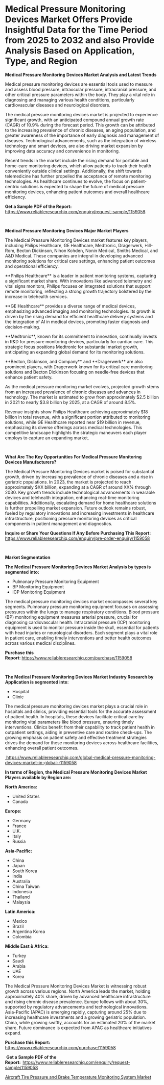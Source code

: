 <p><h1>Medical Pressure Monitoring Devices Market Offers Provide Insightful Data for the Time Period from 2025 to 2032 and also Provide Analysis Based on Application, Type, and Region</h1></p><p><strong>Medical Pressure Monitoring Devices Market Analysis and Latest Trends</strong></p>
<p><p>Medical pressure monitoring devices are essential tools used to measure and assess blood pressure, intraocular pressure, intracranial pressure, and other critical pressure parameters within the body. They play a vital role in diagnosing and managing various health conditions, particularly cardiovascular diseases and neurological disorders.</p><p>The medical pressure monitoring devices market is projected to experience significant growth, with an anticipated compound annual growth rate (CAGR) of 10.9% during the forecast period. This growth can be attributed to the increasing prevalence of chronic diseases, an aging population, and greater awareness of the importance of early diagnosis and management of diseases. Technological advancements, such as the integration of wireless technology and smart devices, are also driving market expansion by improving data accuracy and convenience in monitoring.</p><p>Recent trends in the market include the rising demand for portable and home-care monitoring devices, which allow patients to track their health conveniently outside clinical settings. Additionally, the shift towards telemedicine has further propelled the acceptance of remote monitoring technologies. As healthcare continues to evolve, the focus on patient-centric solutions is expected to shape the future of medical pressure monitoring devices, enhancing patient outcomes and overall healthcare efficiency.</p></p>
<p><strong>Get a Sample PDF of the Report:&nbsp;</strong> <a href="https://www.reliableresearchiq.com/enquiry/request-sample/1159058?utm_campaign=2738&utm_medium=2&utm_source=Github&utm_content=ia&utm_term=22032025&utm_id=medical-pressure-monitoring-devices">https://www.reliableresearchiq.com/enquiry/request-sample/1159058</a></p>
<p>&nbsp;</p>
<p><strong>Medical Pressure Monitoring Devices Major Market Players</strong></p>
<p><p>The Medical Pressure Monitoring Devices market features key players, including Philips Healthcare, GE Healthcare, Medtronic, Dragerwerk, Hill-Rom, Becton Dickinson, Nihon Kohden, Nonin Medical, Smiths Medical, and A&D Medical. These companies are integral in developing advanced monitoring solutions for critical care settings, enhancing patient outcomes and operational efficiency.</p><p>**Philips Healthcare** is a leader in patient monitoring systems, capturing a significant market share. With innovations like advanced telemetry and vital signs monitors, Philips focuses on integrated solutions that support remote monitoring, reflecting a strong growth trajectory bolstered by the increase in telehealth services.</p><p>**GE Healthcare** provides a diverse range of medical devices, emphasizing advanced imaging and monitoring technologies. Its growth is driven by the rising demand for efficient healthcare delivery systems and the integration of AI in medical devices, promoting faster diagnosis and decision-making.</p><p>**Medtronic**, known for its commitment to innovation, continually invests in R&D for pressure monitoring devices, particularly for cardiac care. This strategic focus positions Medtronic for substantial market growth, anticipating an expanding global demand for its monitoring solutions.</p><p>**Becton, Dickinson, and Company** and **Dragerwerk** are also prominent players, with Dragerwerk known for its critical care monitoring solutions and Becton Dickinson focusing on needle-free devices that enhance patient safety. </p><p>As the medical pressure monitoring market evolves, projected growth stems from an increased prevalence of chronic diseases and advances in technology. The market is estimated to grow from approximately $2.5 billion in 2021 to nearly $3.8 billion by 2025, at a CAGR of around 8.5%. </p><p>Revenue insights show Philips Healthcare achieving approximately $18 billion in total revenue, with a significant portion attributed to monitoring solutions, while GE Healthcare reported near $19 billion in revenue, emphasizing its diverse offerings across medical technologies. This competitive landscape highlights the strategic maneuvers each player employs to capture an expanding market.</p></p>
<p>&nbsp;</p>
<p><strong>What Are The Key Opportunities For Medical Pressure Monitoring Devices Manufacturers?</strong></p>
<p><p>The Medical Pressure Monitoring Devices market is poised for substantial growth, driven by increasing prevalence of chronic diseases and a rise in geriatric populations. In 2023, the market is projected to reach approximately $XX billion, expanding at a CAGR of around XX% through 2030. Key growth trends include technological advancements in wearable devices and telehealth integration, enhancing real-time monitoring capabilities. Additionally, escalating demand for home healthcare solutions is further propelling market expansion. Future outlook remains robust, fueled by regulatory innovations and increasing investments in healthcare infrastructure, positioning pressure monitoring devices as critical components in patient management and diagnostics.</p></p>
<p><strong>Inquire or Share Your Questions If Any Before Purchasing This Report:</strong> <a href="https://www.reliableresearchiq.com/enquiry/pre-order-enquiry/1159058?utm_campaign=2738&utm_medium=2&utm_source=Github&utm_content=ia&utm_term=22032025&utm_id=medical-pressure-monitoring-devices">https://www.reliableresearchiq.com/enquiry/pre-order-enquiry/1159058</a></p>
<p>&nbsp;</p>
<p><strong>Market Segmentation</strong></p>
<p><strong>The Medical Pressure Monitoring Devices Market Analysis by types is segmented into:</strong></p>
<p><ul><li>Pulmonary Pressure Monitoring Equipment</li><li>BP Monitoring Equipment</li><li>ICP Monitoring Equipment</li></ul></p>
<p><p>The medical pressure monitoring devices market encompasses several key segments. Pulmonary pressure monitoring equipment focuses on assessing pressures within the lungs to manage respiratory conditions. Blood pressure (BP) monitoring equipment measures arterial pressure, crucial for diagnosing cardiovascular health. Intracranial pressure (ICP) monitoring equipment is used to monitor pressure inside the skull, essential for patients with head injuries or neurological disorders. Each segment plays a vital role in patient care, enabling timely interventions and better health outcomes across various medical disciplines.</p></p>
<p><strong>Purchase this Report:&nbsp;</strong><a href="https://www.reliableresearchiq.com/purchase/1159058?utm_campaign=2738&utm_medium=2&utm_source=Github&utm_content=ia&utm_term=22032025&utm_id=medical-pressure-monitoring-devices">https://www.reliableresearchiq.com/purchase/1159058</a></p>
<p>&nbsp;</p>
<p><strong>The Medical Pressure Monitoring Devices Market Industry Research by Application is segmented into:</strong></p>
<p><ul><li>Hospital</li><li>Clinic</li></ul></p>
<p><p>The medical pressure monitoring devices market plays a crucial role in hospitals and clinics, providing essential tools for the accurate assessment of patient health. In hospitals, these devices facilitate critical care by monitoring vital parameters like blood pressure, ensuring timely interventions. Clinics benefit from their capability to track patient health in outpatient settings, aiding in preventive care and routine check-ups. The growing emphasis on patient safety and effective treatment strategies drives the demand for these monitoring devices across healthcare facilities, enhancing overall patient outcomes.</p></p>
<p><a href="https://www.reliableresearchiq.com/global-medical-pressure-monitoring-devices-market-in-global-r1159058?utm_campaign=2738&utm_medium=2&utm_source=Github&utm_content=ia&utm_term=22032025&utm_id=medical-pressure-monitoring-devices">&nbsp;https://www.reliableresearchiq.com/global-medical-pressure-monitoring-devices-market-in-global-r1159058</a></p>
<p><strong>In terms of Region, the Medical Pressure Monitoring Devices Market Players available by Region are:</strong></p>
<p>
    <p> <strong> North America: </strong>
        <ul>
            <li>United States</li>
            <li>Canada</li>
        </ul>
        </p> 
    <p> <strong> Europe: </strong>
        <ul>
            <li>Germany</li>
            <li>France</li>
            <li>U.K.</li>
            <li>Italy</li>
            <li>Russia</li>
        </ul>
        </p> 
    <p> <strong> Asia-Pacific: </strong>
        <ul>
            <li>China</li>
            <li>Japan</li>
            <li>South Korea</li>
            <li>India</li>
            <li>Australia</li>
            <li>China Taiwan</li>
            <li>Indonesia</li>
            <li>Thailand</li>
            <li>Malaysia</li>
        </ul>
        </p> 
    <p> <strong> Latin America: </strong>
        <ul>
            <li>Mexico</li>
            <li>Brazil</li>
            <li>Argentina Korea</li>
            <li>Colombia</li>
        </ul>
        </p> 
    <p> <strong> Middle East & Africa: </strong>
        <ul>
            <li>Turkey</li>
            <li>Saudi</li>
            <li>Arabia</li>
            <li>UAE</li>
            <li>Korea</li>
        </ul>
    </p>
    </p>
<p><p>The Medical Pressure Monitoring Devices Market is witnessing robust growth across various regions. North America leads the market, holding approximately 40% share, driven by advanced healthcare infrastructure and rising chronic disease prevalence. Europe follows with about 30%, supported by regulatory advancements and technological innovations. Asia-Pacific (APAC) is emerging rapidly, capturing around 25% due to increasing healthcare investments and a growing geriatric population. China, while growing swiftly, accounts for an estimated 20% of the market share. Future dominance is expected from APAC as healthcare initiatives expand.</p></p>
<p><strong>Purchase this Report: </strong><a href="https://www.reliableresearchiq.com/purchase/1159058?utm_campaign=2738&utm_medium=2&utm_source=Github&utm_content=ia&utm_term=22032025&utm_id=medical-pressure-monitoring-devices">https://www.reliableresearchiq.com/purchase/1159058</a></p>
<p>&nbsp;<strong>Get a Sample PDF of the Report:&nbsp;&nbsp;</strong><a href="https://www.reliableresearchiq.com/enquiry/request-sample/1159058?utm_campaign=2738&utm_medium=2&utm_source=Github&utm_content=ia&utm_term=22032025&utm_id=medical-pressure-monitoring-devices">https://www.reliableresearchiq.com/enquiry/request-sample/1159058</a></p>
<p><strong></strong></p>
<p><p><a href="https://github.com/akaalahk/Market-Research-Report-List-1/blob/main/aircraft-tire-pressure-and-brake-temperature-monitoring-system-market.md?utm_campaign=2738&utm_medium=2&utm_source=Github&utm_content=ia&utm_term=22032025&utm_id=medical-pressure-monitoring-devices">Aircraft Tire Pressure and Brake Temperature Monitoring System Market</a></p></p>